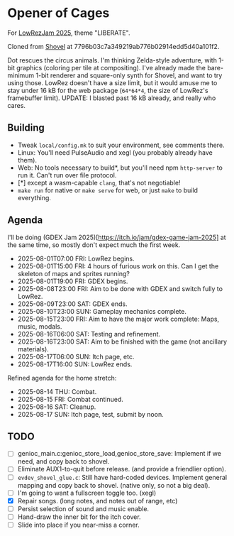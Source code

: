 # Opener of Cages

For [LowRezJam 2025](https://itch.io/jam/lowrezjam-2025), theme "LIBERATE".

Cloned from [Shovel](https://github.com/aksommerville/shovel) at 7796b03c7a349219ab776b02914edd5d40a101f2.

Dot rescues the circus animals.
I'm thinking Zelda-style adventure, with 1-bit graphics (coloring per tile at compositing).
I've already made the bare-minimum 1-bit renderer and square-only synth for Shovel, and want to try using those.
LowRez doesn't have a size limit, but it would amuse me to stay under 16 kB for the web package (`64*64*4`, the size of LowRez's framebuffer limit).
UPDATE: I blasted past 16 kB already, and really who cares.

## Building

 - Tweak `local/config.mk` to suit your environment, see comments there.
 - Linux: You'll need PulseAudio and xegl (you probably already have them).
 - Web: No tools necessary to build*, but you'll need npm `http-server` to run it. Can't run over file protocol.
 - [*] except a wasm-capable `clang`, that's not negotiable!
 - `make run` for native or `make serve` for web, or just `make` to build everything.
 
## Agenda

I'll be doing (GDEX Jam 2025)[https://itch.io/jam/gdex-game-jam-2025] at the same time, so mostly don't expect much the first week.

 - 2025-08-01T07:00 FRI: LowRez begins.
 - 2025-08-01T15:00 FRI: 4 hours of furious work on this. Can I get the skeleton of maps and sprites running?
 - 2025-08-01T19:00 FRI: GDEX begins.
 - 2025-08-08T23:00 FRI: Aim to be done with GDEX and switch fully to LowRez.
 - 2025-08-09T23:00 SAT: GDEX ends.
 - 2025-08-10T23:00 SUN: Gameplay mechanics complete.
 - 2025-08-15T23:00 FRI: Aim to have the major work complete: Maps, music, modals.
 - 2025-08-16T06:00 SAT: Testing and refinement.
 - 2025-08-16T23:00 SAT: Aim to be finished with the game (not ancillary materials).
 - 2025-08-17T06:00 SUN: Itch page, etc.
 - 2025-08-17T16:00 SUN: LowRez ends.
 
Refined agenda for the home stretch:
 - 2025-08-14 THU: Combat.
 - 2025-08-15 FRI: Combat continued.
 - 2025-08-16 SAT: Cleanup.
 - 2025-08-17 SUN: Itch page, test, submit by noon.

## TODO

- [ ] genioc_main.c:genioc_store_load,genioc_store_save: Implement if we need, and copy back to shovel.
- [ ] Eliminate AUX1-to-quit before release. (and provide a friendlier option).
- [ ] `evdev_shovel_glue.c`: Still have hard-coded devices. Implement general mapping and copy back to shovel. (native only, so not a big deal).
- [ ] I'm going to want a fullscreen toggle too. (xegl)
- [x] Repair songs. (long notes, and notes out of range, etc)
- [ ] Persist selection of sound and music enable.
- [ ] Hand-draw the inner bit for the itch cover.
- [ ] Slide into place if you near-miss a corner.

